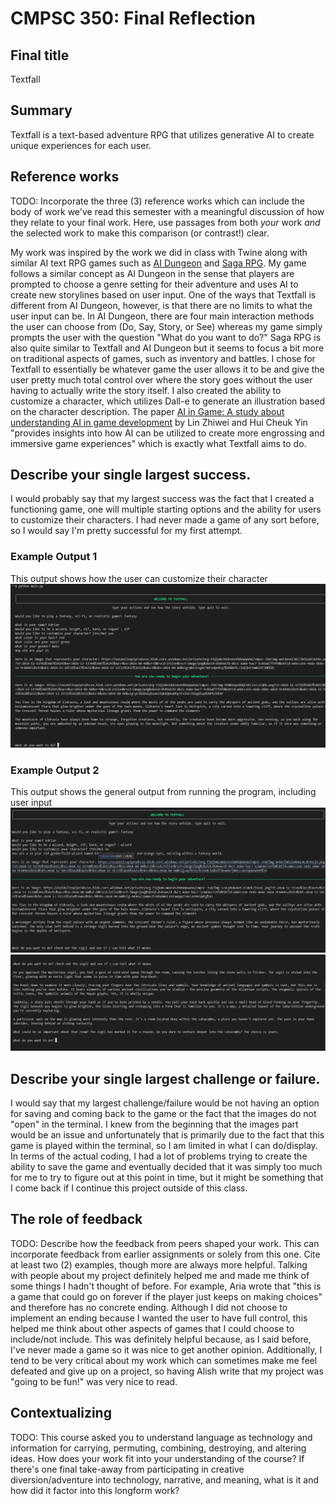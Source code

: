 # CMPSC 350: Final Reflection

## Final title

Textfall

## Summary

Textfall is a text-based adventure RPG that utilizes generative AI to create unique experiences for each user.

## Reference works

TODO: Incorporate the three (3) reference works which can include the body of work we've read this 
semester with a meaningful discussion of how they relate to your final work. Here, use
passages from both _your_ work _and_ the selected work to make this comparison (or 
contrast!) clear.

My work was inspired by the work we did in class with Twine along with similar AI text RPG games such as [AI Dungeon](https://en.wikipedia.org/wiki/AI_Dungeon) and [Saga RPG](https://dang.ai/tool/ai-text-rpg-sagarpg). My game follows a similar concept as AI Dungeon in the sense that players are prompted to choose a genre setting for their adventure and uses AI to create new storylines based on user input. One of the ways that Textfall is different from AI Dungeon, however, is that there are no limits to what the user input can be. In AI Dungeon, there are four main interaction methods the user can choose from (Do, Say, Story, or See) whereas my game simply prompts the user with the question "What do you want to do?" Saga RPG is also quite similar to Textfall and AI Dungeon but it seems to focus a bit more on traditional aspects of games, such as inventory and battles. I chose for Textfall to essentially be whatever game the user allows it to be and give the user pretty much total control over where the story goes without the user having to actually write the story itself. I also created the ability to customize a character, which utilizes Dall-e to generate an illustration based on the character description. The paper [AI in Game: A study about understanding AI in game development](https://mlrobotics.wordpress.com/wp-content/uploads/2023/04/ml_paper_hui-cheuk-yin-lin-zhiwei.pdf) by Lin Zhiwei and Hui Cheuk Yin "provides insights into how AI can be utilized to create more engrossing and immersive game experiences" which is exactly what Textfall aims to do.

## Describe your single largest success.

I would probably say that my largest success was the fact that I created a functioning game, one will multiple starting options and the ability for users to customize their characters. I had never made a game of any sort before, so I would say I'm pretty successful for my first attempt.

### Example Output 1
This output shows how the user can customize their character
![Ex Output 1](ex_output_1.png)

### Example Output 2
This output shows the general output from running the program, including user input
![Ex Output 2A](ex_output_2A.png)
![Ex Output 2B](ex_output_2B.png)

## Describe your single largest challenge or failure.

I would say that my largest challenge/failure would be not having an option for saving and coming back to the game or the fact that the images do not "open" in the terminal. I knew from the beginning that the images part would be an issue and unfortunately that is primarily due to the fact that this game is played within the terminal, so I am limited in what I can do/display. In terms of the actual coding, I had a lot of problems trying to create the ability to save the game and eventually decided that it was simply too much for me to try to figure out at this point in time, but it might be something that I come back if I continue this project outside of this class.

## The role of feedback

TODO: Describe how the feedback from peers shaped your work. This can incorporate feedback
from earlier assignments or solely from this one. Cite at least two (2) examples, though
more are always more helpful.
Talking with people about my project definitely helped me and made me think of some things I hadn't thought of before. For example, Aria wrote that "this is a game that could go on forever if the player just keeps on making choices" and therefore has no concrete ending. Although I did not choose to implement an ending because I wanted the user to have full control, this helped me think about other aspects of games that I could choose to include/not include. This was definitely helpful because, as I said before, I've never made a game so it was nice to get another opinion. Additionally, I tend to be very critical about my work which can sometimes make me feel defeated and give up on a project, so having Alish write that my project was "going to be fun!" was very nice to read.

## Contextualizing

TODO: This course asked you to understand language as technology and information for carrying,
permuting, combining, destroying, and altering ideas. How does your work fit into your understanding
of the course? If there's one final take-away from participating in creative diversion/adventure into
technology, narrative, and meaning, what is it and how did it factor into this longform work?
